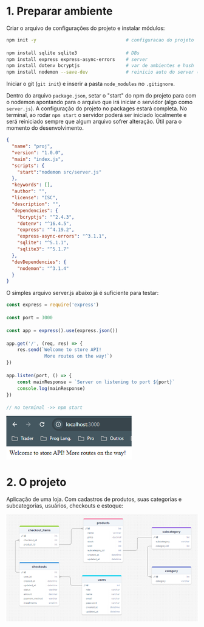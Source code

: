 <h1>1. Preparar ambiente</h1>

Criar o arquivo de configurações do projeto e instalar módulos:

```bash
npm init -y                                 # configuracao do projeto

npm install sqlite sqlite3                  # DBs
npm install express express-async-errors    # server
npm install dotenv bcryptjs                 # var de ambientes e hash
npm install nodemon --save-dev              # reinicio auto do server (dependencia local)
```

Iniciar o git (`git init`) e inserir a pasta `node_modules` no `.gitignore`.

Dentro do arquivo `package.json`, setar o "start" do npm do projeto para com o nodemon apontando para o arquivo que irá iniciar o 
servidor (algo como `server.js`). A configuração do projeto no packages estará completa. No terminal, 
ao rodar `npm start` o servidor poderá ser iniciado localmente e será reiniciado sempre que algum arquivo sofrer alteração.
Útil para o momento do desenvolvimento.

```json
{
  "name": "proj",
  "version": "1.0.0",
  "main": "index.js",
  "scripts": {
    "start":"nodemon src/server.js"
  },
  "keywords": [],
  "author": "",
  "license": "ISC",
  "description": "",
  "dependencies": {
    "bcryptjs": "^2.4.3",
    "dotenv": "^16.4.5",
    "express": "^4.19.2",
    "express-async-errors": "^3.1.1",
    "sqlite": "^5.1.1",
    "sqlite3": "^5.1.7"
  },
  "devDependencies": {
    "nodemon": "^3.1.4"
  }
}
```

O simples arquivo server.js abaixo já é suficiente para testar:

```js
const express = require('express')

const port = 3000

const app = express().use(express.json())

app.get('/', (req, res) => {
    res.send(`Welcome to store API!
              More routes on the way!`)
})

app.listen(port, () => {
    const mainResponse = `Server on listening to port ${port}`
    console.log(mainResponse)
})

// no terminal ->> npm start
```

![initital server test](/assets/first_server_test.png)

<h1>2. O projeto</h1>

Aplicação de uma loja. Com cadastros de produtos, suas categorias e subcategorias, usuários, checkouts e estoque:

![dbModel](/assets/dbModel.png)

